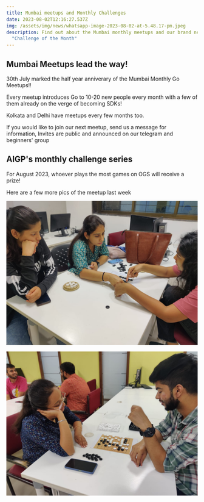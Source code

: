 ```yaml
---
title: Mumbai meetups and Monthly Challenges
date: 2023-08-02T12:16:27.537Z
img: /assets/img/news/whatsapp-image-2023-08-02-at-5.48.17-pm.jpeg
description: Find out about the Mumbai monthly meetups and our brand new
  "Challenge of the Month"
---
```

## Mumbai Meetups lead the way!

30th July marked the half year anniverary of the Mumbai Monthly Go Meetups!!

Every meetup introduces Go to 10-20 new people every month with a few of them already on the verge of becoming SDKs!

Kolkata and Delhi have meetups every few months too.

If you would like to join our next meetup, send us a message for information, Invites are public and announced on our telegram and beginners' group

## AIGP's monthly challenge series

For August 2023, whoever plays the most games on OGS will receive a prize!

Here are a few more pics of the meetup last week

![](/assets/img/news/whatsapp-image-2023-08-02-at-5.48.18-pm.jpeg)

![](/assets/img/news/whatsapp-image-2023-08-02-at-5.48.18-pm-1-.jpeg)